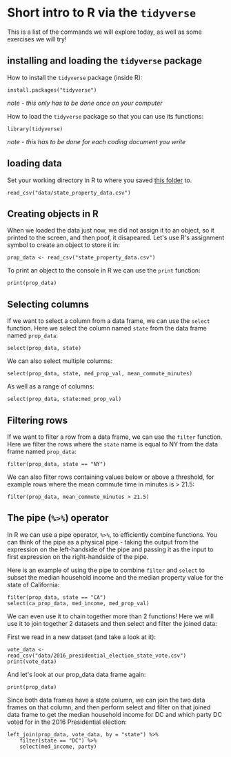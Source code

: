 # Short intro to R via the `tidyverse`

This is a list of the commands we will explore today, as well as some exercises we will try!

## installing and loading the `tidyverse` package

How to install the `tidyverse` package (inside R):
```{r}
install.packages("tidyverse")
```
*note - this only has to be done once on your computer*

How to load the `tidyverse` package so that you can use its functions:
```{r}
library(tidyverse)
```
*note - this has to be done for each coding document you write*

## loading data

Set your working directory in R to where you saved [this folder]() to.
```{r}
read_csv("data/state_property_data.csv")
```

## Creating objects in R

When we loaded the data just now, we did not assign it to an object, so it printed to the screen, and then poof, it disapeared. Let's use R's assignment symbol to create an object to store it in:

```{r}
prop_data <- read_csv("state_property_data.csv")
```

To print an object to the console in R we can use the `print` function:
```{r}
print(prop_data)
```

## Selecting columns
If we want to select a column from a data frame, we can use the `select` function. Here we select the column named `state` from the data frame named `prop_data`:
```{r}
select(prop_data, state)
```

We can also select multiple columns:
```{r}
select(prop_data, state, med_prop_val, mean_commute_minutes)
```

As well as a range of columns:
```{r}
select(prop_data, state:med_prop_val)
```
## Filtering rows

If we want to filter a row from a data frame, we can use the `filter` function. Here we filter the rows where the `state` name is equal to NY from the data frame named `prop_data`:
```{r}
filter(prop_data, state == "NY")
```

We can also filter rows containing values below or above a threshold, for example rows where the mean commute time in minutes is > 21.5:
```{r}
filter(prop_data, mean_commute_minutes > 21.5)
```

## The pipe (`%>%`) operator
In R we can use a pipe operator, `%>%`, to efficiently combine functions. You can think of the pipe as a physical pipe - taking the output from the expression on the left-handside of the pipe and passing it as the input to first expression on the right-handside of the pipe.

Here is an example of using the pipe to combine `filter` and `select` to subset the median household income and the median property value for the state of California:
```{r}
filter(prop_data, state == "CA")
select(ca_prop_data, med_income, med_prop_val)
```

We can even use it to chain together more than 2 functions! Here we will use it to join together 2 datasets and then select and filter the joined data:

First we read in a new dataset (and take a look at it):
```{r}
vote_data <- read_csv("data/2016_presidential_election_state_vote.csv")
print(vote_data)
```
And let's look at our prop_data data frame again:
```{r}
print(prop_data)
```

Since both data frames have a state column, we can join the two data frames on that column, and then perform select and filter on that joined data frame to get the median household income for DC and which party DC voted for in the 2016 Presidential election:
```{r}
left_join(prop_data, vote_data, by = "state") %>%
    filter(state == "DC") %>%
    select(med_income, party)
```
